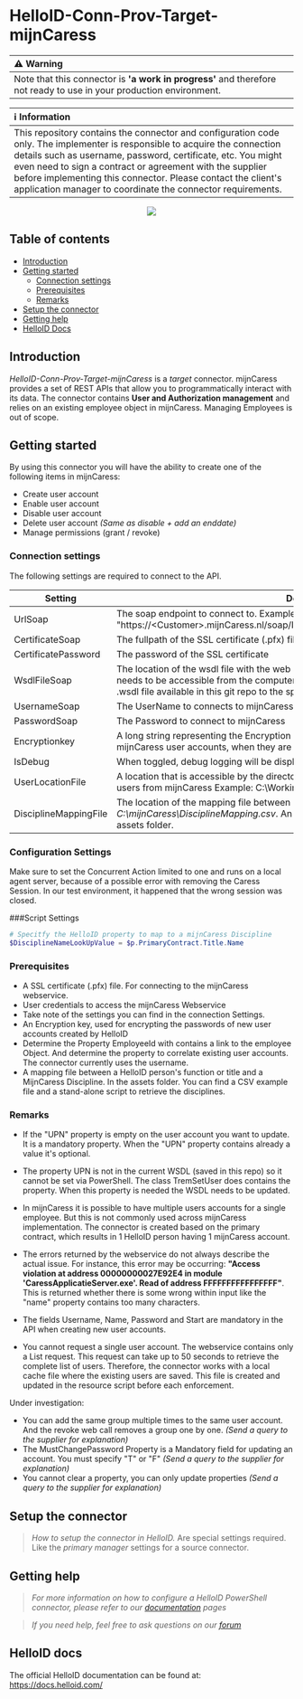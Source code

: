 # HelloID-Conn-Prov-Target-mijnCaress

| :warning: Warning |
|:---------------------------|
| Note that this connector is **'a work in progress'** and therefore not ready to use in your  production environment.       |

| :information_source: Information |
|:---------------------------|
| This repository contains the connector and configuration code only. The implementer is responsible to acquire the connection details such as username, password, certificate, etc. You might even need to sign a contract or agreement with the supplier before implementing this connector. Please contact the client's application manager to coordinate the connector requirements.       |

<p align="center">
  <img src="https://www.mijncaress.nl/wp-content/uploads/2021/01/mijncaresslogoretina.png">
</p>

## Table of contents

- [Introduction](#Introduction)
- [Getting started](#Getting-started)
  + [Connection settings](#Connection-settings)
  + [Prerequisites](#Prerequisites)
  + [Remarks](#Remarks)
- [Setup the connector](@Setup-The-Connector)
- [Getting help](#Getting-help)
- [HelloID Docs](#HelloID-docs)

## Introduction

_HelloID-Conn-Prov-Target-mijnCaress_ is a _target_ connector. mijnCaress provides a set of REST APIs that allow you to programmatically interact with its data. The connector contains **User and Authorization management** and relies on an existing employee object in mijnCaress. Managing Employees is out of scope.


## Getting started

By using this connector you will have the ability to create one of the following items in mijnCaress:

- Create user account
- Enable user account
- Disable user account
- Delete user account  *(Same as disable + add an enddate)*
- Manage permissions (grant / revoke)

### Connection settings

The following settings are required to connect to the API.

| Setting      | Description                        | Mandatory   |
| ------------ | -----------                        | ----------- |
| UrlSoap     | The soap endpoint to connect to. Example: "https://\<Customer>.mijnCaress.nl/soap/InvokableUserManagement/IinvUserManagement"  | Yes         |
| CertificateSoap     | The fullpath of the SSL certificate (.pfx) file| Yes         |
| CertificatePassword     | The password of the SSL certificate | Yes         |
| WsdlFileSoap     | The location of the wsdl file with the web service interface specification. This location needs to be accessible from the computer running the helloid provisioning agent. Copy the .wsdl file available in this git repo to the specified location.| Yes         |
| UsernameSoap     | The UserName to connects to mijnCaress  | Yes         |
| PasswordSoap     | The Password to connect to mijnCaress | Yes         |
| Encryptionkey      | A long string representing the Encryption key used for encrypting the passwords of the mijnCaress user accounts, when they are sent to the mijnCaress API.                 | Yes         |
| IsDebug      | When toggled, debug logging will be displayed      | Yes         |
| UserLocationFile      | A location that is accessible by the directory agent. To create a lookup file with the existing users from mijnCaress Example: C:\Workingdir\usercache.csv         | Yes         |
| DisciplineMappingFile  | The location of the mapping file between Function Title and mijnCaress discipline *C:\mijnCaress\DisciplineMapping.csv*.  An Example of a mapping file can be found in the assets folder.         | Yes         |

### Configuration Settings
 Make sure to set the Concurrent Action limited to one and runs on a local agent server, because of a possible error with removing the Caress Session. In our test environment, it happened that the wrong session was closed.

###Script Settings

```powershell
# Specitfy the HelloID property to map to a mijnCaress Discipline
$DisciplineNameLookUpValue = $p.PrimaryContract.Title.Name
```


### Prerequisites

- A SSL certificate (.pfx) file. For connecting to the mijnCaress webservice.
- User credentials to access the mijnCaress Webservice
- Take note of the settings you can find in the connection Settings.
- An Encryption key, used for encrypting the passwords of new user accounts created by HelloID
- Determine the Property EmployeeId with contains a link to the employee Object. And determine the property to correlate existing user accounts. The connector currently uses the username.
- A mapping file between a HelloID person's function or title and a MijnCaress Discipline. In the assets folder. You can find a CSV example file and a stand-alone script to retrieve the disciplines.

### Remarks
- If the "UPN" property is empty on the user account you want to update. It is a mandatory property. When the "UPN" property contains already a value it's optional.
- The property UPN is not in the current WSDL (saved in this repo) so it cannot be set via PowerShell. The class TremSetUser does contains the property. When this property is needed the WSDL needs to be updated.

- In mijnCaress it is possible to have multiple users accounts for a single employee. But this is not commonly used across mijnCaress implementation. The connector is created based on the primary contract, which results in 1 HelloID person having 1 mijnCaress account.
- The errors returned by the webservice do not always describe the actual issue. For instance, this error may be occurring: **"Access violation at address 00000000027E92E4 in module 'CaressApplicatieServer.exe'. Read of address FFFFFFFFFFFFFFFF"**. This is returned whether there is some wrong within input like the "name" property contains too many characters.
- The fields Username, Name, Password and Start are mandatory in the API when creating new user accounts.
- You cannot request a single user account. The webservice contains only a List request. This request can take up to 50 seconds to retrieve the complete list of users. Therefore, the connector works with a local cache file where the existing users are saved. This file is created and updated in the resource script before each enforcement.

Under investigation:
- You can add the same group multiple times to the same user account. And the revoke web call removes a group one by one. *(Send a query to the supplier for explanation)*
- The MustChangePassword Property is a Mandatory field for updating an account. You must specify "T" or "F" *(Send a query to the supplier for explanation)*
- You cannot clear a property, you can only update properties *(Send a query to the supplier for explanation)*


## Setup the connector

> _How to setup the connector in HelloID._ Are special settings required. Like the _primary manager_ settings for a source connector.

## Getting help

> _For more information on how to configure a HelloID PowerShell connector, please refer to our [documentation](https://docs.helloid.com/hc/en-us/articles/360012558020-Configure-a-custom-PowerShell-target-system) pages_

> _If you need help, feel free to ask questions on our [forum](https://forum.helloid.com)_

## HelloID docs

The official HelloID documentation can be found at: https://docs.helloid.com/
